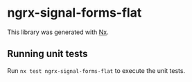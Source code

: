 # ngrx-signal-forms-flat

This library was generated with [Nx](https://nx.dev).

## Running unit tests

Run `nx test ngrx-signal-forms-flat` to execute the unit tests.
